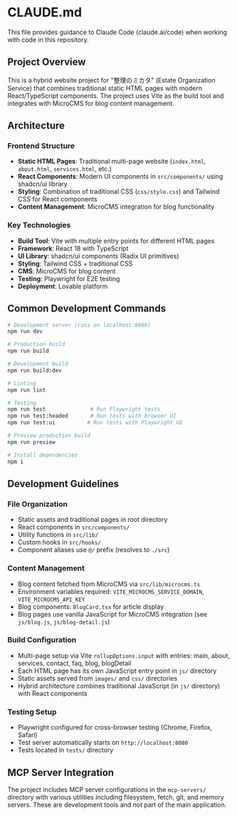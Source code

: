 # CLAUDE.md

This file provides guidance to Claude Code (claude.ai/code) when working with code in this repository.

## Project Overview

This is a hybrid website project for "整理のミカタ" (Estate Organization Service) that combines traditional static HTML pages with modern React/TypeScript components. The project uses Vite as the build tool and integrates with MicroCMS for blog content management.

## Architecture

### Frontend Structure
- **Static HTML Pages**: Traditional multi-page website (`index.html`, `about.html`, `services.html`, etc.)
- **React Components**: Modern UI components in `src/components/` using shadcn/ui library
- **Styling**: Combination of traditional CSS (`css/style.css`) and Tailwind CSS for React components
- **Content Management**: MicroCMS integration for blog functionality

### Key Technologies
- **Build Tool**: Vite with multiple entry points for different HTML pages
- **Framework**: React 18 with TypeScript
- **UI Library**: shadcn/ui components (Radix UI primitives)
- **Styling**: Tailwind CSS + traditional CSS
- **CMS**: MicroCMS for blog content
- **Testing**: Playwright for E2E testing
- **Deployment**: Lovable platform

## Common Development Commands

```bash
# Development server (runs on localhost:8080)
npm run dev

# Production build
npm run build

# Development build
npm run build:dev

# Linting
npm run lint

# Testing
npm run test              # Run Playwright tests
npm run test:headed       # Run tests with browser UI
npm run test:ui          # Run tests with Playwright UI

# Preview production build
npm run preview

# Install dependencies
npm i
```

## Development Guidelines

### File Organization
- Static assets and traditional pages in root directory
- React components in `src/components/`
- Utility functions in `src/lib/`
- Custom hooks in `src/hooks/`
- Component aliases use `@/` prefix (resolves to `./src`)

### Content Management
- Blog content fetched from MicroCMS via `src/lib/microcms.ts`
- Environment variables required: `VITE_MICROCMS_SERVICE_DOMAIN`, `VITE_MICROCMS_API_KEY`
- Blog components: `BlogCard.tsx` for article display
- Blog pages use vanilla JavaScript for MicroCMS integration (see `js/blog.js`, `js/blog-detail.js`)

### Build Configuration
- Multi-page setup via Vite `rollupOptions.input` with entries: main, about, services, contact, faq, blog, blogDetail
- Each HTML page has its own JavaScript entry point in `js/` directory
- Static assets served from `images/` and `css/` directories
- Hybrid architecture combines traditional JavaScript (in `js/` directory) with React components

### Testing Setup
- Playwright configured for cross-browser testing (Chrome, Firefox, Safari)
- Test server automatically starts on `http://localhost:8080`
- Tests located in `tests/` directory

## MCP Server Integration

The project includes MCP server configurations in the `mcp-servers/` directory with various utilities including filesystem, fetch, git, and memory servers. These are development tools and not part of the main application.